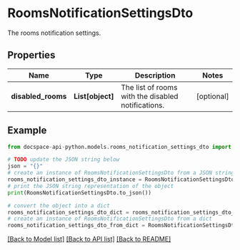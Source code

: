 # RoomsNotificationSettingsDto
The rooms notification settings.

## Properties

Name | Type | Description | Notes
------------ | ------------- | ------------- | -------------
**disabled_rooms** | **List[object]** | The list of rooms with the disabled notifications. | [optional] 

## Example

```python
from docspace-api-python.models.rooms_notification_settings_dto import RoomsNotificationSettingsDto

# TODO update the JSON string below
json = "{}"
# create an instance of RoomsNotificationSettingsDto from a JSON string
rooms_notification_settings_dto_instance = RoomsNotificationSettingsDto.from_json(json)
# print the JSON string representation of the object
print(RoomsNotificationSettingsDto.to_json())

# convert the object into a dict
rooms_notification_settings_dto_dict = rooms_notification_settings_dto_instance.to_dict()
# create an instance of RoomsNotificationSettingsDto from a dict
rooms_notification_settings_dto_from_dict = RoomsNotificationSettingsDto.from_dict(rooms_notification_settings_dto_dict)
```
[[Back to Model list]](../README.md#documentation-for-models) [[Back to API list]](../README.md#documentation-for-api-endpoints) [[Back to README]](../README.md)



